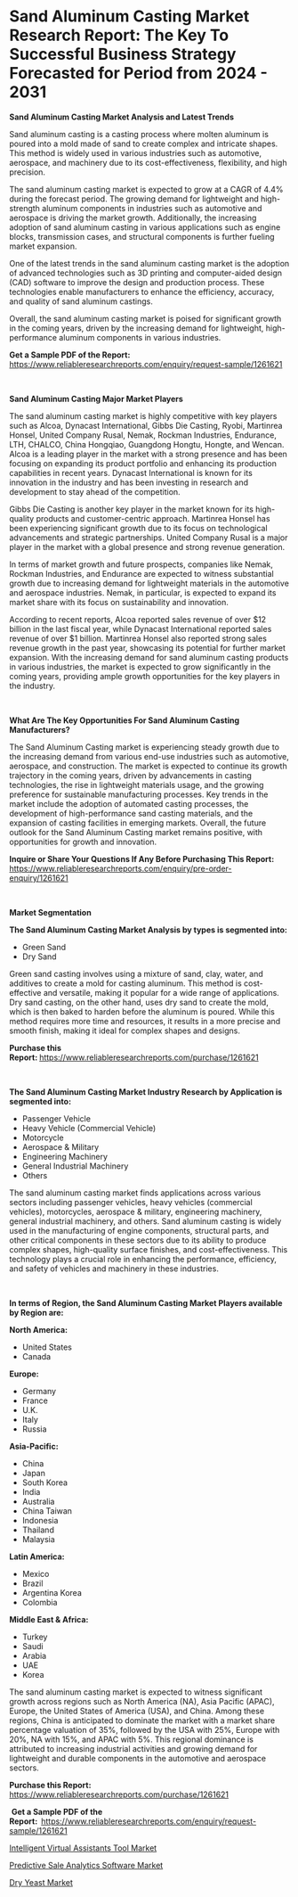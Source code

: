 <p><h1>Sand Aluminum Casting Market Research Report: The Key To Successful Business Strategy Forecasted for Period from 2024 - 2031</h1></p><p><strong>Sand Aluminum Casting Market Analysis and Latest Trends</strong></p>
<p><p>Sand aluminum casting is a casting process where molten aluminum is poured into a mold made of sand to create complex and intricate shapes. This method is widely used in various industries such as automotive, aerospace, and machinery due to its cost-effectiveness, flexibility, and high precision.</p><p>The sand aluminum casting market is expected to grow at a CAGR of 4.4% during the forecast period. The growing demand for lightweight and high-strength aluminum components in industries such as automotive and aerospace is driving the market growth. Additionally, the increasing adoption of sand aluminum casting in various applications such as engine blocks, transmission cases, and structural components is further fueling market expansion.</p><p>One of the latest trends in the sand aluminum casting market is the adoption of advanced technologies such as 3D printing and computer-aided design (CAD) software to improve the design and production process. These technologies enable manufacturers to enhance the efficiency, accuracy, and quality of sand aluminum castings.</p><p>Overall, the sand aluminum casting market is poised for significant growth in the coming years, driven by the increasing demand for lightweight, high-performance aluminum components in various industries.</p></p>
<p><strong>Get a Sample PDF of the Report:&nbsp;</strong> <a href="https://www.reliableresearchreports.com/enquiry/request-sample/1261621">https://www.reliableresearchreports.com/enquiry/request-sample/1261621</a></p>
<p>&nbsp;</p>
<p><strong>Sand Aluminum Casting Major Market Players</strong></p>
<p><p>The sand aluminum casting market is highly competitive with key players such as Alcoa, Dynacast International, Gibbs Die Casting, Ryobi, Martinrea Honsel, United Company Rusal, Nemak, Rockman Industries, Endurance, LTH, CHALCO, China Hongqiao, Guangdong Hongtu, Hongte, and Wencan. Alcoa is a leading player in the market with a strong presence and has been focusing on expanding its product portfolio and enhancing its production capabilities in recent years. Dynacast International is known for its innovation in the industry and has been investing in research and development to stay ahead of the competition.</p><p>Gibbs Die Casting is another key player in the market known for its high-quality products and customer-centric approach. Martinrea Honsel has been experiencing significant growth due to its focus on technological advancements and strategic partnerships. United Company Rusal is a major player in the market with a global presence and strong revenue generation.</p><p>In terms of market growth and future prospects, companies like Nemak, Rockman Industries, and Endurance are expected to witness substantial growth due to increasing demand for lightweight materials in the automotive and aerospace industries. Nemak, in particular, is expected to expand its market share with its focus on sustainability and innovation.</p><p>According to recent reports, Alcoa reported sales revenue of over $12 billion in the last fiscal year, while Dynacast International reported sales revenue of over $1 billion. Martinrea Honsel also reported strong sales revenue growth in the past year, showcasing its potential for further market expansion. With the increasing demand for sand aluminum casting products in various industries, the market is expected to grow significantly in the coming years, providing ample growth opportunities for the key players in the industry.</p></p>
<p>&nbsp;</p>
<p><strong>What Are The Key Opportunities For Sand Aluminum Casting Manufacturers?</strong></p>
<p><p>The Sand Aluminum Casting market is experiencing steady growth due to the increasing demand from various end-use industries such as automotive, aerospace, and construction. The market is expected to continue its growth trajectory in the coming years, driven by advancements in casting technologies, the rise in lightweight materials usage, and the growing preference for sustainable manufacturing processes. Key trends in the market include the adoption of automated casting processes, the development of high-performance sand casting materials, and the expansion of casting facilities in emerging markets. Overall, the future outlook for the Sand Aluminum Casting market remains positive, with opportunities for growth and innovation.</p></p>
<p><strong>Inquire or Share Your Questions If Any Before Purchasing This Report:</strong> <a href="https://www.reliableresearchreports.com/enquiry/pre-order-enquiry/1261621">https://www.reliableresearchreports.com/enquiry/pre-order-enquiry/1261621</a></p>
<p>&nbsp;</p>
<p><strong>Market Segmentation</strong></p>
<p><strong>The Sand Aluminum Casting Market Analysis by types is segmented into:</strong></p>
<p><ul><li>Green Sand</li><li>Dry Sand</li></ul></p>
<p><p>Green sand casting involves using a mixture of sand, clay, water, and additives to create a mold for casting aluminum. This method is cost-effective and versatile, making it popular for a wide range of applications. Dry sand casting, on the other hand, uses dry sand to create the mold, which is then baked to harden before the aluminum is poured. While this method requires more time and resources, it results in a more precise and smooth finish, making it ideal for complex shapes and designs.</p></p>
<p><strong>Purchase this Report:&nbsp;</strong><a href="https://www.reliableresearchreports.com/purchase/1261621">https://www.reliableresearchreports.com/purchase/1261621</a></p>
<p>&nbsp;</p>
<p><strong>The Sand Aluminum Casting Market Industry Research by Application is segmented into:</strong></p>
<p><ul><li>Passenger Vehicle</li><li>Heavy Vehicle (Commercial Vehicle)</li><li>Motorcycle</li><li>Aerospace & Military</li><li>Engineering Machinery</li><li>General Industrial Machinery</li><li>Others</li></ul></p>
<p><p>The sand aluminum casting market finds applications across various sectors including passenger vehicles, heavy vehicles (commercial vehicles), motorcycles, aerospace & military, engineering machinery, general industrial machinery, and others. Sand aluminum casting is widely used in the manufacturing of engine components, structural parts, and other critical components in these sectors due to its ability to produce complex shapes, high-quality surface finishes, and cost-effectiveness. This technology plays a crucial role in enhancing the performance, efficiency, and safety of vehicles and machinery in these industries.</p></p>
<p>&nbsp;</p>
<p><strong>In terms of Region, the Sand Aluminum Casting Market Players available by Region are:</strong></p>
<p>
    <p> <strong> North America: </strong>
        <ul>
            <li>United States</li>
            <li>Canada</li>
        </ul>
        </p> 
    <p> <strong> Europe: </strong>
        <ul>
            <li>Germany</li>
            <li>France</li>
            <li>U.K.</li>
            <li>Italy</li>
            <li>Russia</li>
        </ul>
        </p> 
    <p> <strong> Asia-Pacific: </strong>
        <ul>
            <li>China</li>
            <li>Japan</li>
            <li>South Korea</li>
            <li>India</li>
            <li>Australia</li>
            <li>China Taiwan</li>
            <li>Indonesia</li>
            <li>Thailand</li>
            <li>Malaysia</li>
        </ul>
        </p> 
    <p> <strong> Latin America: </strong>
        <ul>
            <li>Mexico</li>
            <li>Brazil</li>
            <li>Argentina Korea</li>
            <li>Colombia</li>
        </ul>
        </p> 
    <p> <strong> Middle East & Africa: </strong>
        <ul>
            <li>Turkey</li>
            <li>Saudi</li>
            <li>Arabia</li>
            <li>UAE</li>
            <li>Korea</li>
        </ul>
    </p>
    </p>
<p><p>The sand aluminum casting market is expected to witness significant growth across regions such as North America (NA), Asia Pacific (APAC), Europe, the United States of America (USA), and China. Among these regions, China is anticipated to dominate the market with a market share percentage valuation of 35%, followed by the USA with 25%, Europe with 20%, NA with 15%, and APAC with 5%. This regional dominance is attributed to increasing industrial activities and growing demand for lightweight and durable components in the automotive and aerospace sectors.</p></p>
<p><strong>Purchase this Report: </strong><a href="https://www.reliableresearchreports.com/purchase/1261621">https://www.reliableresearchreports.com/purchase/1261621</a></p>
<p>&nbsp;<strong>Get a Sample PDF of the Report:&nbsp;&nbsp;</strong><a href="https://www.reliableresearchreports.com/enquiry/request-sample/1261621">https://www.reliableresearchreports.com/enquiry/request-sample/1261621</a></p>
<p><strong></strong></p>
<p><p><a href="https://view.publitas.com/reportprime-1/intelligent-virtual-assistants-tool-market-size-reflecting-a-forecast-till-2030-market-by-type-by-application-and-by-geography/">Intelligent Virtual Assistants Tool Market</a></p><p><a href="https://view.publitas.com/reportprime-1/predictive-sale-analytics-software-market-size-market-trends-and-growth-outlook-forecasted-for-period-from-2023-to-2030/">Predictive Sale Analytics Software Market</a></p><p><a href="https://view.publitas.com/reportprime-1/dry-yeast-market-analysis-and-market-size-global-industry-overview-market-segmentation-and-forecast-2024-to-2031/">Dry Yeast Market</a></p></p>